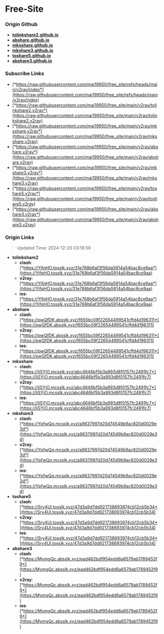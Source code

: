 # Free-Site

### Origin Github

- [**tolinkshare2.github.io**](https://github.com/tolinkshare2/tolinkshare2.github.io)
- [**abshare.github.io**](https://github.com/abshare/abshare.github.io)
- [**mksshare.github.io**](https://github.com/mksshare/mksshare.github.io)
- [**mkshare3.github.io**](https://github.com/mkshare3/mkshare3.github.io)
- [**toshare5.github.io**](https://github.com/toshare5/toshare5.github.io)
- [**abshare3.github.io**](https://github.com/abshare3/abshare3.github.io)

### Subscribe Links

- [*https://raw.githubusercontent.com/mai19950/free_site/refs/heads/main/v2ray/index*](https://raw.githubusercontent.com/mai19950/free_site/refs/heads/main/v2ray/index)
- [*https://raw.githubusercontent.com/mai19950/free_site/main/v2ray/tolinkshare2.v2ray*](https://raw.githubusercontent.com/mai19950/free_site/main/v2ray/tolinkshare2.v2ray)
- [*https://raw.githubusercontent.com/mai19950/free_site/main/v2ray/mksshare.v2ray*](https://raw.githubusercontent.com/mai19950/free_site/main/v2ray/mksshare.v2ray)
- [*https://raw.githubusercontent.com/mai19950/free_site/main/v2ray/abshare.v2ray*](https://raw.githubusercontent.com/mai19950/free_site/main/v2ray/abshare.v2ray)
- [*https://raw.githubusercontent.com/mai19950/free_site/main/v2ray/mkshare3.v2ray*](https://raw.githubusercontent.com/mai19950/free_site/main/v2ray/mkshare3.v2ray)
- [*https://raw.githubusercontent.com/mai19950/free_site/main/v2ray/toshare5.v2ray*](https://raw.githubusercontent.com/mai19950/free_site/main/v2ray/toshare5.v2ray)
- [*https://raw.githubusercontent.com/mai19950/free_site/main/v2ray/abshare3.v2ray*](https://raw.githubusercontent.com/mai19950/free_site/main/v2ray/abshare3.v2ray)

### Origin Links

> Updated Time: 2024-12-20 03:19:59

- **tolinkshare2**
  - **clash**: [*https://YifqHO.tosslk.xyz/31e768b6af3f56da5914a54bac8ce9aa*](https://YifqHO.tosslk.xyz/31e768b6af3f56da5914a54bac8ce9aa)
  - **v2ray**: [*https://YifqHO.tosslk.xyz/31e768b6af3f56da5914a54bac8ce9aa*](https://YifqHO.tosslk.xyz/31e768b6af3f56da5914a54bac8ce9aa)
  - **ios**: [*https://YifqHO.tosslk.xyz/31e768b6af3f56da5914a54bac8ce9aa*](https://YifqHO.tosslk.xyz/31e768b6af3f56da5914a54bac8ce9aa)
- **abshare**
  - **clash**: [*https://pwQfDK.absslk.xyz/f655bc09f22654499541cffd4d196311*](https://pwQfDK.absslk.xyz/f655bc09f22654499541cffd4d196311)
  - **v2ray**: [*https://pwQfDK.absslk.xyz/f655bc09f22654499541cffd4d196311*](https://pwQfDK.absslk.xyz/f655bc09f22654499541cffd4d196311)
  - **ios**: [*https://pwQfDK.absslk.xyz/f655bc09f22654499541cffd4d196311*](https://pwQfDK.absslk.xyz/f655bc09f22654499541cffd4d196311)
- **mksshare**
  - **clash**: [*https://liSYjO.mcsslk.xyz/abc4646bf5b3a993d8f0157fc2491fc7*](https://liSYjO.mcsslk.xyz/abc4646bf5b3a993d8f0157fc2491fc7)
  - **v2ray**: [*https://liSYjO.mcsslk.xyz/abc4646bf5b3a993d8f0157fc2491fc7*](https://liSYjO.mcsslk.xyz/abc4646bf5b3a993d8f0157fc2491fc7)
  - **ios**: [*https://liSYjO.mcsslk.xyz/abc4646bf5b3a993d8f0157fc2491fc7*](https://liSYjO.mcsslk.xyz/abc4646bf5b3a993d8f0157fc2491fc7)
- **mkshare3**
  - **clash**: [*https://YpfwQq.mcsslk.xyz/a9637997d20d74549b9ac820d0029e3d*](https://YpfwQq.mcsslk.xyz/a9637997d20d74549b9ac820d0029e3d)
  - **v2ray**: [*https://YpfwQq.mcsslk.xyz/a9637997d20d74549b9ac820d0029e3d*](https://YpfwQq.mcsslk.xyz/a9637997d20d74549b9ac820d0029e3d)
  - **ios**: [*https://YpfwQq.mcsslk.xyz/a9637997d20d74549b9ac820d0029e3d*](https://YpfwQq.mcsslk.xyz/a9637997d20d74549b9ac820d0029e3d)
- **toshare5**
  - **clash**: [*https://Sry4Ul.tosslk.xyz/47d3a9d7dd921738693974cb12cb5b34*](https://Sry4Ul.tosslk.xyz/47d3a9d7dd921738693974cb12cb5b34)
  - **v2ray**: [*https://Sry4Ul.tosslk.xyz/47d3a9d7dd921738693974cb12cb5b34*](https://Sry4Ul.tosslk.xyz/47d3a9d7dd921738693974cb12cb5b34)
  - **ios**: [*https://Sry4Ul.tosslk.xyz/47d3a9d7dd921738693974cb12cb5b34*](https://Sry4Ul.tosslk.xyz/47d3a9d7dd921738693974cb12cb5b34)
- **abshare3**
  - **clash**: [*https://MymgQc.absslk.xyz/ead462bdf954edd6a6579ab1789452f9*](https://MymgQc.absslk.xyz/ead462bdf954edd6a6579ab1789452f9)
  - **v2ray**: [*https://MymgQc.absslk.xyz/ead462bdf954edd6a6579ab1789452f9*](https://MymgQc.absslk.xyz/ead462bdf954edd6a6579ab1789452f9)
  - **ios**: [*https://MymgQc.absslk.xyz/ead462bdf954edd6a6579ab1789452f9*](https://MymgQc.absslk.xyz/ead462bdf954edd6a6579ab1789452f9)
